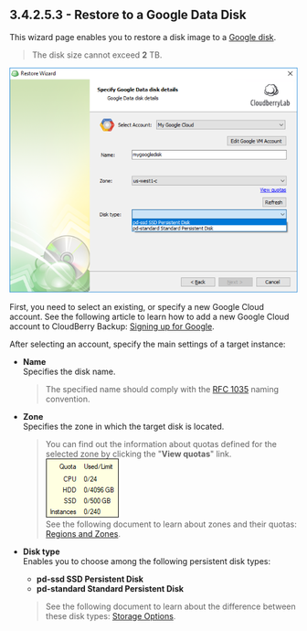 ## 3.4.2.5.3 - Restore to a Google Data Disk

This wizard page enables you to restore a disk image to a [Google disk](https://cloud.google.com/compute/docs/disks/).

> The disk size cannot exceed **2** TB.

![](/assets/restore-image-google-data-disk.png)

First, you need to select an existing, or specify a new Google Cloud account. See the following article to learn how to add a new Google Cloud account to CloudBerry Backup: [Signing up for Google](https://help.cloudberrylab.com/cloudberry-backup/signing-up-for-the-cloud/google-cloud/signing-up-for-google).

After selecting an account, specify the main settings of a target instance:

* **Name**  
  Specifies the disk name.

  > The specified name should comply with the [RFC 1035](https://www.ietf.org/rfc/rfc1035.txt) naming convention.

* **Zone**  
  Specifies the zone in which the target disk is located.

  > You can find out the information about quotas defined for the selected zone by clicking the "**View quotas**" link.  
  > ![](/assets/google-zone-quotas-popup.png)  
  > See the following document to learn about zones and their quotas: [Regions and Zones](https://cloud.google.com/compute/docs/regions-zones/).

* **Disk type**  
  Enables you to choose among the following persistent disk types:

  * **pd-ssd SSD Persistent Disk**  
  * **pd-standard Standard Persistent Disk**

  > See the following document to learn about the difference between these disk types: [Storage Options](https://cloud.google.com/compute/docs/disks/).



